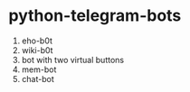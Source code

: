 # python-telegram-bots
1. eho-b0t
2. wiki-b0t
3. bot with two virtual buttons
4. mem-bot
5. chat-bot
